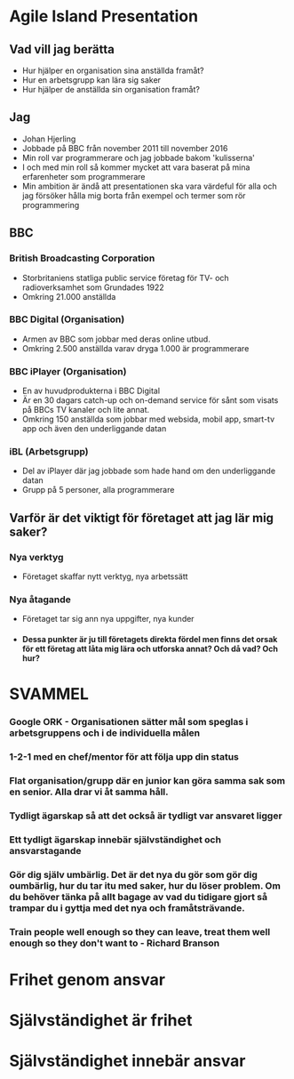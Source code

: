 # Agile Island Presentation

## Vad vill jag berätta
- Hur hjälper en organisation sina anställda framåt? 
- Hur en arbetsgrupp kan lära sig saker
- Hur hjälper de anställda sin organisation framåt?

## Jag
- Johan Hjerling
- Jobbade på BBC från november 2011 till november 2016
- Min roll var programmerare och jag jobbade bakom 'kulisserna'
 - I och med min roll så kommer mycket att vara baserat på mina erfarenheter som programmerare
 - Min ambition är ändå att presentationen ska vara värdeful för alla och jag försöker hålla mig borta från exempel och termer som rör programmering

## BBC
### British Broadcasting Corporation
 - Storbritaniens statliga public service företag för TV- och radioverksamhet som Grundades 1922
 - Omkring 21.000 anställda

### BBC Digital (Organisation)
 - Armen av BBC som jobbar med deras online utbud.
 - Omkring 2.500 anställda varav dryga 1.000 är programmerare

### BBC iPlayer (Organisation)
 - En av huvudprodukterna i BBC Digital
 - Är en 30 dagars catch-up och on-demand service för sånt som visats på BBCs TV kanaler och lite annat.
 - Omkring 150 anställda som jobbar med websida, mobil app, smart-tv app och även den underliggande datan

### iBL (Arbetsgrupp)
 - Del av iPlayer där jag jobbade som hade hand om den underliggande datan
 - Grupp på 5 personer, alla programmerare

## Varför är det viktigt för företaget att jag lär mig saker?

### Nya verktyg
 - Företaget skaffar nytt verktyg, nya arbetssätt

### Nya åtagande
 - Företaget tar sig ann nya uppgifter, nya kunder

- #### Dessa punkter är ju till företagets direkta fördel men finns det orsak för ett företag att låta mig lära och utforska annat? Och då vad? Och hur?




# SVAMMEL

### Google ORK - Organisationen sätter mål som speglas i arbetsgruppens och i de individuella målen
### 1-2-1 med en chef/mentor för att följa upp __din__ status
### Flat organisation/grupp där en junior kan göra samma sak som en senior. Alla drar vi åt samma håll.
### Tydligt ägarskap så att det också är tydligt var ansvaret ligger
### Ett tydligt ägarskap innebär självständighet och ansvarstagande
### Gör dig själv umbärlig. Det är det nya du gör som gör dig oumbärlig, hur du tar itu med saker, hur du löser problem. Om du behöver tänka på allt bagage av vad du tidigare gjort så trampar du i gyttja med det nya och framåtsträvande.
### Train people well enough so they can leave, treat them well enough so they don't want to - Richard Branson


# __Frihet genom ansvar__
# __Självständighet är frihet__
# __Självständighet innebär ansvar__
